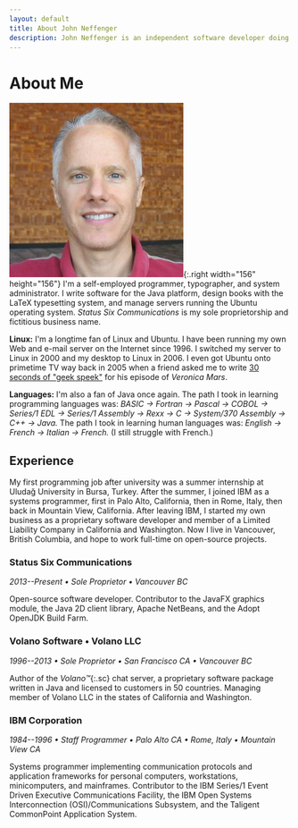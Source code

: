 ```yaml
---
layout: default
title: About John Neffenger
description: John Neffenger is an independent software developer doing business as Status Six Communications in Vancouver BC.
---
```


# About Me

![Head shot of John Neffenger](images/jgneff.jpg){:.right width="156" height="156"}
I'm a self-employed programmer, typographer, and system administrator.
I write software for the Java platform, design books with the LaTeX typesetting system, and manage servers running the Ubuntu operating system.
*Status Six Communications* is my sole proprietorship and fictitious business name.

**Linux:**
I'm a longtime fan of Linux and Ubuntu.
I have been running my own Web and e-mail server on the Internet since 1996.
I switched my server to Linux in 2000 and my desktop to Linux in 2006.
I even got Ubuntu onto primetime TV way back in 2005 when a friend asked me to write [30 seconds of "geek speek"][clip] for his episode of *Veronica Mars*.

**Languages:**
I'm also a fan of Java once again.
The path I took in learning programming languages was: *BASIC → Fortran → Pascal → COBOL → Series/1 EDL → Series/1 Assembly → Rexx → C → System/370 Assembly → C++ → Java.*
The path I took in learning human languages was: *English → French → Italian → French.*
(I still struggle with French.)

## Experience

My first programming job after university was a summer internship at Uludağ University in Bursa, Turkey.
After the summer, I joined IBM as a systems programmer, first in Palo Alto, California, then in Rome, Italy, then back in Mountain View, California.
After leaving IBM, I started my own business as a proprietary software developer and member of a Limited Liability Company in California and Washington.
Now I live in Vancouver, British Columbia, and hope to work full-time on open-source projects.

### Status Six Communications

*2013--Present • Sole Proprietor • Vancouver BC*

Open-source software developer.
Contributor to the JavaFX graphics module, the Java 2D client library, Apache NetBeans, and the Adopt OpenJDK Build Farm.

### Volano Software • Volano LLC

*1996--2013 • Sole Proprietor • San Francisco CA • Vancouver BC*

Author of the *Volano™*{:.sc} chat server, a proprietary software package written in Java and licensed to customers in 50 countries.
Managing member of Volano LLC in the states of California and Washington.

### IBM Corporation

*1984--1996 • Staff Programmer • Palo Alto CA • Rome, Italy • Mountain View CA*

Systems programmer implementing communication protocols and application frameworks for personal computers, workstations, minicomputers, and mainframes.
Contributor to the IBM Series/1 Event Driven Executive Communications Facility, the IBM Open Systems Interconnection (OSI)/Communications Subsystem, and the Taligent CommonPoint Application System.

[clip]: https://youtu.be/GS9wdD-9EYU
